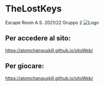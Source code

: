 # TheLostKeys
Escape Room A.S. 2021/22 Gruppo 2
![Logo](https://github.com/itisrivoira/TheLostKeys/blob/main/Python/assets/Logo.png)

## Per accedere al sito:
https://atomchanguskill.github.io/sitoWeb/
## Per giocare:
https://atomchanguskill.github.io/sitoWeb/
